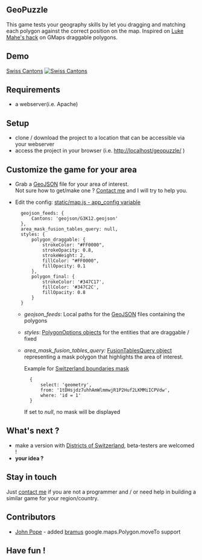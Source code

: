 ## GeoPuzzle
This game tests your geography skills by let you dragging and matching each polygon against the correct position on the map. Inspired on [Luke Mahe's hack](http://www.morethanamap.com/demos/visualization/puzzle) on GMaps draggable polygons. 

## Demo
[Swiss Cantons](http://maps.vasile.ch/geopuzzle/)
[![Swiss Cantons](static/images/github_badge_800px.jpg)](http://maps.vasile.ch/geopuzzle/)

## Requirements

* a webserver(i.e. Apache)

## Setup

* clone / download the project to a location that can be accessible via your webserver
* access the project in your browser (i.e. [http://localhost/geopuzzle/](http://localhost/geopuzzle/) )

## Customize the game for your area

- Grab a [GeoJSON](http://geojson.org/geojson-spec.html) file for your area of interest. 	
	Not sure how to get/make one ? [Contact me](https://docs.google.com/forms/d/1ZWCqfF8OvRBlMPHMc5FbL6T3zYhQ-p18B8IIwMt1sRs/) and I will try to help you.

- Edit the config: [static/map.js - app_config variable](https://github.com/vasile/geopuzzle/blob/master/static//map.js)

	    geojson_feeds: {
	        Cantons: 'geojson/G3K12.geojson'
	    },
	    area_mask_fusion_tables_query: null,
	    styles: {
	        polygon_draggable: {
	            strokeColor: "#FF0000",
	            strokeOpacity: 0.8,
	            strokeWeight: 2,
	            fillColor: "#FF0000",
	            fillOpacity: 0.1
	        },
	        polygon_final: {
	            strokeColor: '#347C17',
	            fillColor: '#347C2C',
	            fillOpacity: 0.8
	        }
	    }

	* *geojson_feeds*: Local paths for the [GeoJSON](http://geojson.org/geojson-spec.html) files containing the polygons
	* *styles*: [PolygonOptions objects](https://developers.google.com/maps/documentation/javascript/reference#PolygonOptions) for the entities that are draggable / fixed
	* *area_mask_fusion_tables_query:* [FusionTablesQuery object](https://developers.google.com/maps/documentation/javascript/reference#FusionTablesQuery) representing a mask polygon that highlights the area of interest. 
			
		Example for [Switzerland boundaries mask](https://www.google.com/fusiontables/DataSource?docid=1tDHsjdz7uhhAmWlmmwjR1P2Huf2LKMMiICPVdw)
	
			{
	    		select: 'geometry',
	    		from: '1tDHsjdz7uhhAmWlmmwjR1P2Huf2LKMMiICPVdw',
	    		where: 'id = 1'
			}
			
		If set to *null*, no mask will be displayed

## What's next ?

* make a version with [Districts of Switzerland](http://en.wikipedia.org/wiki/Districts_of_Switzerland), beta-testers are welcomed !
* **your idea ?**

## Stay in touch

Just [contact me](https://docs.google.com/forms/d/1ZWCqfF8OvRBlMPHMc5FbL6T3zYhQ-p18B8IIwMt1sRs/) if you are not a programmer and / or need help in building a similar game for your region/country.

## Contributors

* [John Pope](https://github.com/llamapope) - added [bramus](https://github.com/bramus/google-maps-polygon-moveto) google.maps.Polygon.moveTo support

## Have fun !
